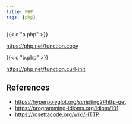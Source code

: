 ```yaml
---
title: PHP
tags: [php]
---
```


{{< c "a.php" >}}

<https://php.net/function.copy>

{{< c "b.php" >}}

<https://php.net/function.curl-init>

## References

- <https://hyperpolyglot.org/scripting2#http-get>
- <https://programming-idioms.org/idiom/101>
- <https://rosettacode.org/wiki/HTTP>
